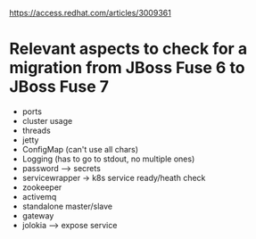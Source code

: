 https://access.redhat.com/articles/3009361


# Relevant aspects to check for a migration from JBoss Fuse 6 to JBoss Fuse 7
- ports
- cluster usage
- threads
- jetty
- ConfigMap (can't use all chars)
- Logging (has to go to stdout, no multiple ones)
- password --> secrets
- servicewrapper -> k8s service ready/heath check
- zookeeper
- activemq
- standalone master/slave
- gateway
- jolokia --> expose service
